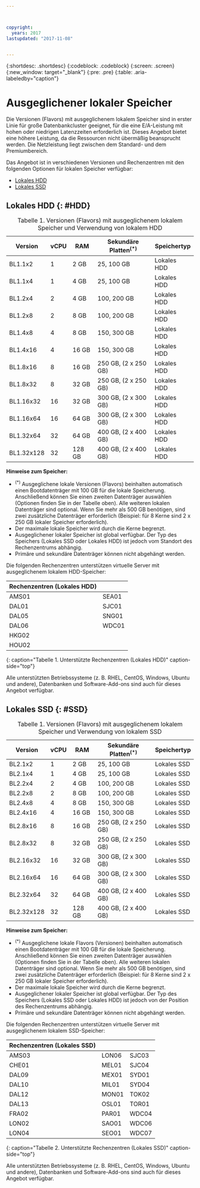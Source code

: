 ```yaml
---



copyright:
  years: 2017
lastupdated: "2017-11-08"


---
```


{:shortdesc: .shortdesc}
{:codeblock: .codeblock}
{:screen: .screen}
{:new_window: target="_blank"}
{:pre: .pre}
{:table: .aria-labeledby="caption"}

# Ausgeglichener lokaler Speicher
Die Versionen (Flavors) mit ausgeglichenem lokalem Speicher sind in erster Linie für große Datenbankcluster geeignet, für die eine E/A-Leistung mit hohen oder niedrigen Latenzzeiten erforderlich ist. Dieses Angebot bietet eine höhere Leistung, da die Ressourcen nicht übermäßig beansprucht werden. Die Netzleistung liegt zwischen dem Standard- und dem Premiumbereich.

Das Angebot ist in verschiedenen Versionen und Rechenzentren mit den folgenden Optionen für lokalen Speicher verfügbar:

* [Lokales HDD](vsi_public_balanced_local.html#HDD)
* [Lokales SSD](vsi_public_balanced_local.html#SSD)

## Lokales HDD {: #HDD}
 
<table>
<CAPTION>Tabelle 1. Versionen (Flavors) mit ausgeglichenem lokalem Speicher und Verwendung von lokalem HDD</CAPTION>
<THEAD>
<TR>
<th>Version</th>
<th>vCPU</th>
<th>RAM</th>
<th>Sekundäre Platten<sup>(*)</sup></th>
<th>Speichertyp</th>
</TR>
</THEAD>
<TBODY>
<tr>
<td>BL1.1x2</td>
<td>1</td>
<td>2 GB</td>
<td>25, 100 GB</td>
<td>Lokales HDD</td>
</tr>
<tr>
<td>BL1.1x4</td>
<td>1</td>
<td>4 GB</td>
<td>25, 100 GB</td>
<td>Lokales HDD</td>
</tr>
<tr>
<td>BL1.2x4</td>
<td>2</td>
<td>4 GB</td>
<td>100, 200 GB</td>
<td>Lokales HDD</td>
</tr>
<tr>
<td>BL1.2x8</td>
<td>2</td>
<td>8 GB</td>
<td>100, 200 GB</td>
<td>Lokales HDD</td>
</tr>
<tr>
<td>BL1.4x8</td>
<td>4</td>
<td>8 GB</td>
<td>150, 300 GB</td>
<td>Lokales HDD</td>
</tr>
<tr>
<td>BL1.4x16</td>
<td>4</td>
<td>16 GB</td>
<td>150, 300 GB</td>
<td>Lokales HDD</td>
</tr>
<tr>
<td>BL1.8x16</td>
<td>8</td>
<td>16 GB</td>
<td>250 GB, (2 x 250 GB)</td>
<td>Lokales HDD</td>
</tr>
<tr>
<td>BL1.8x32</td>
<td>8</td>
<td>32 GB</td>
<td>250 GB, (2 x 250 GB)</td>
<td>Lokales HDD</td>
</tr>
<tr>
<td>BL1.16x32</td>
<td>16</td>
<td>32 GB</td>
<td>300 GB, (2 x 300 GB)</td>
<td>Lokales HDD</td>
</tr>
<tr>
<td>BL1.16x64</td>
<td>16</td>
<td>64 GB</td>
<td>300 GB, (2 x 300 GB)</td>
<td>Lokales HDD</td>
</tr>
<tr>
<td>BL1.32x64</td>
<td>32</td>
<td>64 GB</td>
<td>400 GB, (2 x 400 GB)</td>
<td>Lokales HDD</td>
</tr>
<tr>
<td>BL1.32x128</td>
<td>32</td>
<td>128 GB</td>
<td>400 GB, (2 x 400 GB)</td>
<td>Lokales HDD</td>
</tr>
</TBODY>
</table>

**Hinweise zum Speicher:**
* <sup>(*)</sup> Ausgeglichene lokale Versionen (Flavors) beinhalten automatisch einen Bootdatenträger mit 100 GB für die lokale Speicherung. Anschließend können Sie einen zweiten Datenträger auswählen (Optionen finden Sie in der Tabelle oben). Alle weiteren lokalen Datenträger sind optional. Wenn Sie mehr als 500 GB benötigen, sind zwei zusätzliche Datenträger erforderlich (Beispiel: für 8 Kerne sind 2 x 250 GB lokaler Speicher erforderlich).
*	Der maximale lokale Speicher wird durch die Kerne begrenzt. 
*	Ausgeglichener lokaler Speicher ist global verfügbar. Der Typ des Speichers (Lokales SSD oder Lokales HDD) ist jedoch vom Standort des Rechenzentrums abhängig. 
*	Primäre und sekundäre Datenträger können nicht abgehängt werden.

Die folgenden Rechenzentren unterstützen virtuelle Server mit ausgeglichenem lokalem HDD-Speicher:

|Rechenzentren (Lokales HDD) |        |
|------------ |------  |  
|AMS01        |SEA01   |
|DAL01        |SJC01   | 
|DAL05        |SNG01   |
|DAL06        |WDC01   |
|HKG02        |        |        
|HOU02        |        |  
{: caption="Tabelle 1. Unterstützte Rechenzentren (Lokales HDD)" caption-side="top"}

Alle unterstützten Betriebssysteme (z. B. RHEL, CentOS, Windows, Ubuntu und andere), Datenbanken und Software-Add-ons sind auch für dieses Angebot verfügbar.  

## Lokales SSD {: #SSD}
<table>
<CAPTION>Tabelle 1. Versionen (Flavors) mit ausgeglichenem lokalem Speicher und Verwendung von lokalem SSD</CAPTION>
<THEAD>
<TR>
<th>Version</th>
<th>vCPU</th>
<th>RAM</th>
<th>Sekundäre Platten<sup>(*)</sup></th>
<th>Speichertyp</th>
</TR>
</THEAD>
<TBODY>
<tr>
<td>BL2.1x2</td>
<td>1</td>
<td>2 GB</td>
<td>25, 100 GB</td>
<td>Lokales SSD</td>
</tr>
<tr>
<td>BL2.1x4</td>
<td>1</td>
<td>4 GB</td>
<td>25, 100 GB</td>
<td>Lokales SSD</td>
</tr>
<tr>
<td>BL2.2x4</td>
<td>2</td>
<td>4 GB</td>
<td>100, 200 GB</td>
<td>Lokales SSD</td>
</tr>
<tr>
<td>BL2.2x8</td>
<td>2</td>
<td>8 GB</td>
<td>100, 200 GB</td>
<td>Lokales SSD</td>
</tr>
<tr>
<td>BL2.4x8</td>
<td>4</td>
<td>8 GB</td>
<td>150, 300 GB</td>
<td>Lokales SSD</td>
</tr>
<tr>
<td>BL2.4x16</td>
<td>4</td>
<td>16 GB</td>
<td>150, 300 GB</td>
<td>Lokales SSD</td>
</tr>
<tr>
<td>BL2.8x16</td>
<td>8</td>
<td>16 GB</td>
<td>250 GB, (2 x 250 GB)</td>
<td>Lokales SSD</td>
</tr>
<tr>
<td>BL2.8x32</td>
<td>8</td>
<td>32 GB</td>
<td>250 GB, (2 x 250 GB)</td>
<td>Lokales SSD</td>
</tr>
<tr>
<td>BL2.16x32</td>
<td>16</td>
<td>32 GB</td>
<td>300 GB, (2 x 300 GB)</td>
<td>Lokales SSD</td>
</tr>
<tr>
<td>BL2.16x64</td>
<td>16</td>
<td>64 GB</td>
<td>300 GB, (2 x 300 GB)</td>
<td>Lokales SSD</td>
</tr>
<tr>
<td>BL2.32x64</td>
<td>32</td>
<td>64 GB</td>
<td>400 GB, (2 x 400 GB)</td>
<td>Lokales SSD</td>
</tr>
<tr>
<td>BL2.32x128</td>
<td>32</td>
<td>128 GB</td>
<td>400 GB, (2 x 400 GB)</td>
<td>Lokales SSD</td>
</tr>
</TBODY>
</table>

**Hinweise zum Speicher:**
* <sup>(*)</sup> Ausgeglichene lokale Flavors (Versionen) beinhalten automatisch einen Bootdatenträger mit 100 GB für die lokale Speicherung. Anschließend können Sie einen zweiten Datenträger auswählen (Optionen finden Sie in der Tabelle oben). Alle weiteren lokalen Datenträger sind optional. Wenn Sie mehr als 500 GB benötigen, sind zwei zusätzliche Datenträger erforderlich (Beispiel: für 8 Kerne sind 2 x 250 GB lokaler Speicher erforderlich).
*	Der maximale lokale Speicher wird durch die Kerne begrenzt. 
*	Ausgeglichener lokaler Speicher ist global verfügbar. Der Typ des Speichers (Lokales SSD oder Lokales HDD) ist jedoch von der Position des Rechenzentrums abhängig. 
*	Primäre und sekundäre Datenträger können nicht abgehängt werden.

Die folgenden Rechenzentren unterstützen virtuelle Server mit ausgeglichenem lokalem SSD-Speicher:

|Rechenzentren (Lokales SSD) |        |         |
|------- |------  |------ | 
|AMS03   |LON06   |SJC03  |
|CHE01   |MEL01   |SJC04  | 
|DAL09   |MEX01   |SYD01  |
|DAL10   |MIL01   |SYD04  |
|DAL12   |MON01   |TOK02  |       
|DAL13   |OSL01   |TOR01  |
|FRA02   |PAR01   |WDC04  |
|LON02   |SAO01   |WDC06  |
|LON04   |SEO01   | WDC07 | 
{: caption="Tabelle 2. Unterstützte Rechenzentren (Lokales SSD)" caption-side="top"}

Alle unterstützten Betriebssysteme (z. B. RHEL, CentOS, Windows, Ubuntu und andere), Datenbanken und Software-Add-ons sind auch für dieses Angebot verfügbar.  
